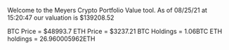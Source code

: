 Welcome to the Meyers Crypto Portfolio Value tool. 
As of 08/25/21 at 15:20:47 our valuation is $139208.52 

BTC Price = $48993.7
 ETH Price = $3237.21
BTC Holdings = 1.06BTC
 ETH holdings = 26.960005962ETH 

